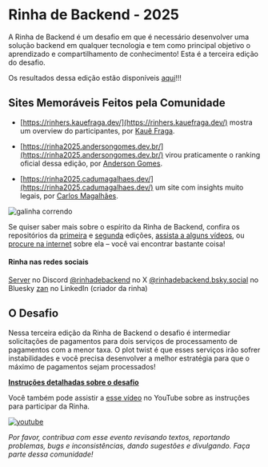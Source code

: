 # Rinha de Backend - 2025

A Rinha de Backend é um desafio em que é necessário desenvolver uma solução backend em qualquer tecnologia e tem como principal objetivo o aprendizado e compartilhamento de conhecimento! Esta é a terceira edição do desafio.

Os resultados dessa edição estão disponíveis [aqui](./RESULTADOS_FINAIS.md)!!!

## Sites Memoráveis Feitos pela Comunidade

- [https://rinhers.kauefraga.dev/](https://rinhers.kauefraga.dev/) mostra um overview do participantes, por [Kauê Fraga](https://kauefraga.dev/).

- [https://rinha2025.andersongomes.dev.br/](https://rinha2025.andersongomes.dev.br/) virou praticamente o ranking oficial dessa edição, por [Anderson Gomes](https://andersongomes.dev.br/).

- [https://rinha2025.cadumagalhaes.dev/](https://rinha2025.cadumagalhaes.dev/) um site com insights muito legais, por [Carlos Magalhães](https://github.com/1cadumagalhaes).


![galinha correndo](./misc/imgs/header.jpg)

Se quiser saber mais sobre o espírito da Rinha de Backend, confira os repositórios da [primeira](https://github.com/zanfranceschi/rinha-de-backend-2023-q3) e [segunda](https://github.com/zanfranceschi/rinha-de-backend-2024-q1) edições, [assista a alguns vídeos](https://www.youtube.com/results?search_query=rinha+de+backend), ou [procure na internet](https://www.google.com/search?q=rinha+de+backend) sobre ela – você vai encontrar bastante coisa!

#### Rinha nas redes sociais

[Server](https://discord.gg/Eca6gJba8R) no Discord
[@rinhadebackend](https://x.com/rinhadebackend) no X
[@rinhadebackend.bsky.social](https://bsky.app/profile/rinhadebackend.bsky.social) no Bluesky
[zan](https://www.linkedin.com/in/francisco-zanfranceschi/) no LinkedIn (criador da rinha)

## O Desafio
Nessa terceira edição da Rinha de Backend o desafio é intermediar solicitações de pagamentos para dois serviços de processamento de pagamentos com a menor taxa. O plot twist é que esses serviços irão sofrer instabilidades e você precisa desenvolver a melhor estratégia para que o máximo de pagamentos sejam processados!

**[Instruções detalhadas sobre o desafio](INSTRUCOES.md)**

Você também pode assistir a [esse vídeo](https://www.youtube.com/watch?v=ldPkTtkJ86k) no YouTube sobre as instruções para participar da Rinha.

[![youtube](./misc/imgs/youtube-thumb.png)](https://www.youtube.com/watch?v=ldPkTtkJ86k)

*Por favor, contribua com esse evento revisando textos, reportando problemas, bugs e inconsistências, dando sugestões e divulgando. Faça parte dessa comunidade!*

